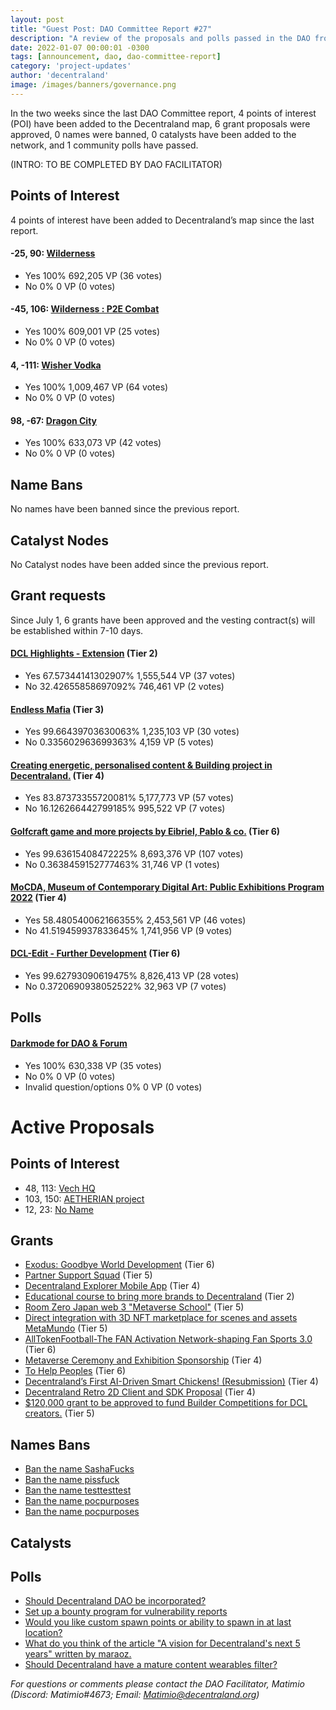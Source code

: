 ```yaml
---
layout: post
title: "Guest Post: DAO Committee Report #27"
description: "A review of the proposals and polls passed in the DAO from July 1 through July 15".
date: 2022-01-07 00:00:01 -0300
tags: [announcement, dao, dao-committee-report]
category: 'project-updates'
author: 'decentraland'
image: /images/banners/governance.png
---
```


In the two weeks since the last DAO Committee report, 4 points of interest (POI) have been added to the Decentraland map, 6 grant proposals were approved, 0 names were banned, 0 catalysts have been added to the network, and 1 community polls have passed.

(INTRO: TO BE COMPLETED BY DAO FACILITATOR)

## Points of Interest
4 points of interest have been added to Decentraland’s map since the last report.


#### -25, 90: [Wilderness](https://governance.decentraland.org/proposal/?id=dc1506d0-f8b4-11ec-a32a-859962cd3c29)

* Yes 100% 692,205 VP (36 votes)
* No 0% 0 VP (0 votes)


#### -45, 106: [Wilderness : P2E Combat](https://governance.decentraland.org/proposal/?id=98238870-f8b4-11ec-a32a-859962cd3c29)

* Yes 100% 609,001 VP (25 votes)
* No 0% 0 VP (0 votes)


#### 4, -111: [Wisher Vodka](https://governance.decentraland.org/proposal/?id=beb8e7f0-f648-11ec-805c-77efd746e6b7)

* Yes 100% 1,009,467 VP (64 votes)
* No 0% 0 VP (0 votes)


#### 98, -67: [Dragon City](https://governance.decentraland.org/proposal/?id=a8ab9a30-f467-11ec-b5fc-5178246a05ac)

* Yes 100% 633,073 VP (42 votes)
* No 0% 0 VP (0 votes)


## Name Bans

No names have been banned since the previous report.

## Catalyst Nodes
No Catalyst nodes have been added since the previous report.


## Grant requests
Since July 1, 6 grants have been approved and the vesting contract(s) will be established within 7-10 days.


#### [DCL Highlights - Extension](https://governance.decentraland.org/proposal/?id=18f3e990-f8b5-11ec-a32a-859962cd3c29) (Tier 2)

* Yes 67.57344141302907% 1,555,544 VP (37 votes)
* No 32.42655858697092% 746,461 VP (2 votes)


#### [Endless Mafia](https://governance.decentraland.org/proposal/?id=7c213df0-f62c-11ec-805c-77efd746e6b7) (Tier 3)

* Yes 99.66439703630063% 1,235,103 VP (30 votes)
* No 0.335602963699363% 4,159 VP (5 votes)


#### [Creating energetic, personalised content &amp; Building project in Decentraland.](https://governance.decentraland.org/proposal/?id=bbf5b1b0-f576-11ec-b5fc-5178246a05ac) (Tier 4)

* Yes 83.87373355720081% 5,177,773 VP (57 votes)
* No 16.126266442799185% 995,522 VP (7 votes)


#### [Golfcraft game and more projects by Eibriel, Pablo &amp; co.](https://governance.decentraland.org/proposal/?id=96914860-f311-11ec-aa01-87bd234b340d) (Tier 6)

* Yes 99.63615408472225% 8,693,376 VP (107 votes)
* No 0.3638459152777463% 31,746 VP (1 votes)


#### [MoCDA, Museum of Contemporary Digital Art: Public Exhibitions Program 2022](https://governance.decentraland.org/proposal/?id=04d93380-f233-11ec-aa01-87bd234b340d) (Tier 4)

* Yes 58.480540062166355% 2,453,561 VP (46 votes)
* No 41.519459937833645% 1,741,956 VP (9 votes)


#### [DCL-Edit - Further Development](https://governance.decentraland.org/proposal/?id=4b6bb7e0-eed8-11ec-aa01-87bd234b340d) (Tier 6)

* Yes 99.62793090619475% 8,826,413 VP (28 votes)
* No 0.3720690938052522% 32,963 VP (7 votes)


## Polls

#### [Darkmode for DAO &amp; Forum](https://governance.decentraland.org/proposal/?id=be808280-fbdd-11ec-a32a-859962cd3c29)

* Yes 100% 630,338 VP (35 votes)
* No 0% 0 VP (0 votes)
* Invalid question/options 0% 0 VP (0 votes)



# Active Proposals

## Points of Interest

* 48, 113: [Vech HQ](https://governance.decentraland.org/proposal/?id=c722ab10-00fc-11ed-8f44-ef1722f0509f)
* 103, 150: [AETHERIAN project](https://governance.decentraland.org/proposal/?id=34a8afc0-ffb0-11ec-8f44-ef1722f0509f)
* 12, 23: [No Name](https://governance.decentraland.org/proposal/?id=3f7ad9c0-fca2-11ec-a32a-859962cd3c29)

## Grants

* [Exodus: Goodbye World Development](https://governance.decentraland.org/proposal/?id=38896e40-0122-11ed-8f44-ef1722f0509f) (Tier 6)
* [Partner Support Squad](https://governance.decentraland.org/proposal/?id=f9561670-fdfb-11ec-8fbf-839e0f96469a) (Tier 5)
* [Decentraland Explorer Mobile App](https://governance.decentraland.org/proposal/?id=73b27280-fd23-11ec-a32a-859962cd3c29) (Tier 4)
* [Educational course to bring more brands to Decentraland](https://governance.decentraland.org/proposal/?id=e83685e0-fc85-11ec-a32a-859962cd3c29) (Tier 2)
* [Room Zero Japan web 3 &#34;Metaverse School&#34;](https://governance.decentraland.org/proposal/?id=1dc97780-fc18-11ec-a32a-859962cd3c29) (Tier 5)
* [Direct integration with 3D NFT marketplace for scenes and assets MetaMundo](https://governance.decentraland.org/proposal/?id=6cfbafd0-fbe1-11ec-a32a-859962cd3c29) (Tier 5)
* [AllTokenFootball-The FAN Activation Network-shaping Fan Sports 3.0](https://governance.decentraland.org/proposal/?id=d9340f40-f96a-11ec-a32a-859962cd3c29) (Tier 6)
* [Metaverse Ceremony and Exhibition Sponsorship](https://governance.decentraland.org/proposal/?id=aee6d230-f844-11ec-805c-77efd746e6b7) (Tier 4)
* [To Help Peoples](https://governance.decentraland.org/proposal/?id=98c85dc0-f821-11ec-805c-77efd746e6b7) (Tier 6)
* [Decentraland’s First AI-Driven Smart Chickens! (Resubmission)](https://governance.decentraland.org/proposal/?id=44db93f0-f7f2-11ec-805c-77efd746e6b7) (Tier 4)
* [Decentraland Retro 2D Client and SDK Proposal](https://governance.decentraland.org/proposal/?id=1959b490-f726-11ec-805c-77efd746e6b7) (Tier 4)
* [$120,000 grant to be approved to fund Builder Competitions for DCL creators.](https://governance.decentraland.org/proposal/?id=8befa660-f6f2-11ec-805c-77efd746e6b7) (Tier 5)

## Names Bans

* [Ban the name SashaFucks](https://governance.decentraland.org/proposal/?id=0d519780-0117-11ed-8f44-ef1722f0509f)
* [Ban the name pissfuck](https://governance.decentraland.org/proposal/?id=52402210-00ec-11ed-8f44-ef1722f0509f)
* [Ban the name testtesttest](https://governance.decentraland.org/proposal/?id=e1368fa0-fccc-11ec-a32a-859962cd3c29)
* [Ban the name pocpurposes](https://governance.decentraland.org/proposal/?id=c2abcab0-fca3-11ec-a32a-859962cd3c29)
* [Ban the name pocpurposes](https://governance.decentraland.org/proposal/?id=b1c02070-fca3-11ec-a32a-859962cd3c29)

## Catalysts


## Polls

* [Should Decentraland DAO be incorporated?](https://governance.decentraland.org/proposal/?id=e7077400-0120-11ed-8f44-ef1722f0509f)
* [Set up a bounty program for vulnerability reports](https://governance.decentraland.org/proposal/?id=c8c8ee20-fee5-11ec-8f44-ef1722f0509f)
* [Would you like custom spawn points or ability to spawn in at last location?](https://governance.decentraland.org/proposal/?id=2f347730-fec6-11ec-8f44-ef1722f0509f)
* [What do you think of the article &#34;A vision for Decentraland&#39;s next 5 years&#34; written by maraoz.](https://governance.decentraland.org/proposal/?id=fbb9faa0-fe49-11ec-8fbf-839e0f96469a)
* [Should Decentraland have a mature content wearables filter?](https://governance.decentraland.org/proposal/?id=00b4d480-fd73-11ec-8fbf-839e0f96469a)

*For questions or comments please contact the DAO Facilitator, Matimio (Discord: Matimio#4673; Email: [Matimio@decentraland.org](mailto:Matimio@decentraland.org))*